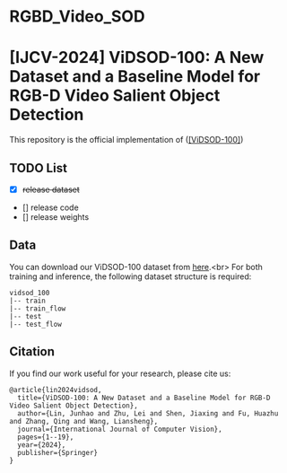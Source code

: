# RGBD_Video_SOD
# [IJCV-2024] ViDSOD-100: A New Dataset and a Baseline Model for RGB-D Video Salient Object Detection
This repository is the official implementation of ([[ViDSOD-100]](https://link.springer.com/article/10.1007/s11263-024-02051-5#Abs1))


## TODO List
- [x]  ~~release dataset~~
- [] release code
- [] release weights


## Data
You can download our ViDSOD-100 dataset from [here]([https://github.com/shadow2496/VITON-HD](https://drive.google.com/file/d/1UDPHdgygVJxuAigJuBy8aTPRt8A6Our9/view?usp=sharing)).<br>
For both training and inference, the following dataset structure is required:

```
vidsod_100
|-- train
|-- train_flow
|-- test
|-- test_flow
```

## Citation
If you find our work useful for your research, please cite us:
```
@article{lin2024vidsod,
  title={ViDSOD-100: A New Dataset and a Baseline Model for RGB-D Video Salient Object Detection},
  author={Lin, Junhao and Zhu, Lei and Shen, Jiaxing and Fu, Huazhu and Zhang, Qing and Wang, Liansheng},
  journal={International Journal of Computer Vision},
  pages={1--19},
  year={2024},
  publisher={Springer}
}
```

